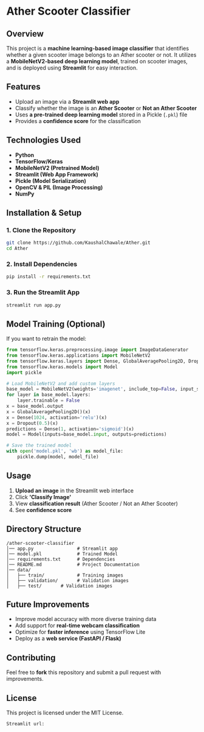 
# Ather Scooter Classifier

## Overview

This project is a **machine learning-based image classifier** that identifies whether a given scooter image belongs to an Ather scooter or not. It utilizes a **MobileNetV2-based deep learning model**, trained on scooter images, and is deployed using **Streamlit** for easy interaction.

## Features

- Upload an image via a **Streamlit web app**
- Classify whether the image is an **Ather Scooter** or **Not an Ather Scooter**
- Uses **a pre-trained deep learning model** stored in a Pickle (`.pkl`) file
- Provides a **confidence score** for the classification

## Technologies Used

- **Python**
- **TensorFlow/Keras**
- **MobileNetV2 (Pretrained Model)**
- **Streamlit (Web App Framework)**
- **Pickle (Model Serialization)**
- **OpenCV & PIL (Image Processing)**
- **NumPy**

## Installation & Setup

### 1. Clone the Repository

```bash
git clone https://github.com/KaushalChawale/Ather.git
cd Ather
```


### 2. Install Dependencies

```bash
pip install -r requirements.txt
```

### 3. Run the Streamlit App

```bash
streamlit run app.py
```

## Model Training (Optional)

If you want to retrain the model:

```python
from tensorflow.keras.preprocessing.image import ImageDataGenerator
from tensorflow.keras.applications import MobileNetV2
from tensorflow.keras.layers import Dense, GlobalAveragePooling2D, Dropout
from tensorflow.keras.models import Model
import pickle

# Load MobileNetV2 and add custom layers
base_model = MobileNetV2(weights='imagenet', include_top=False, input_shape=(224, 224, 3))
for layer in base_model.layers:
    layer.trainable = False
x = base_model.output
x = GlobalAveragePooling2D()(x)
x = Dense(1024, activation='relu')(x)
x = Dropout(0.5)(x)
predictions = Dense(1, activation='sigmoid')(x)
model = Model(inputs=base_model.input, outputs=predictions)

# Save the trained model
with open('model.pkl', 'wb') as model_file:
    pickle.dump(model, model_file)
```

## Usage

1. **Upload an image** in the Streamlit web interface
2. Click **'Classify Image'**
3. View **classification result** (Ather Scooter / Not an Ather Scooter)
4. See **confidence score**

## Directory Structure

```
/ather-scooter-classifier
│── app.py                # Streamlit app
│── model.pkl             # Trained Model
│── requirements.txt      # Dependencies
│── README.md             # Project Documentation
│── data/
│   ├── train/            # Training images
│   ├── validation/       # Validation images
│   ├── test/       # Validation images

```

## Future Improvements

- Improve model accuracy with more diverse training data
- Add support for **real-time webcam classification**
- Optimize for **faster inference** using TensorFlow Lite
- Deploy as a **web service (FastAPI / Flask)**

## Contributing

Feel free to **fork** this repository and submit a pull request with improvements.

## License

This project is licensed under the MIT License.

```
Streamlit url: 
```
